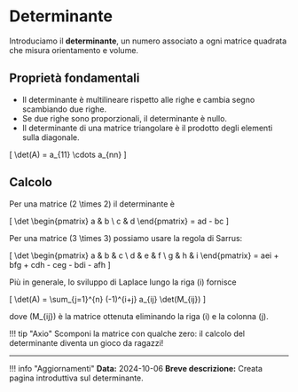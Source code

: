 # Determinante

Introduciamo il **determinante**, un numero associato a ogni matrice quadrata che misura orientamento e volume.

## Proprietà fondamentali

- Il determinante è multilineare rispetto alle righe e cambia segno scambiando due righe.
- Se due righe sono proporzionali, il determinante è nullo.
- Il determinante di una matrice triangolare è il prodotto degli elementi sulla diagonale.

\[
\det(A) = a_{11} \cdots a_{nn}
\]

## Calcolo

Per una matrice \(2 \times 2\) il determinante è

\[
\det \begin{pmatrix} a & b \\ c & d \end{pmatrix} = ad - bc
\]

Per una matrice \(3 \times 3\) possiamo usare la regola di Sarrus:

\[
\det \begin{pmatrix}
a & b & c \\
d & e & f \\
g & h & i
\end{pmatrix} = aei + bfg + cdh - ceg - bdi - afh
\]

Più in generale, lo sviluppo di Laplace lungo la riga \(i\) fornisce

\[
\det(A) = \sum_{j=1}^{n} (-1)^{i+j} a_{ij} \det(M_{ij})
\]

dove \(M_{ij}\) è la matrice ottenuta eliminando la riga \(i\) e la colonna \(j\).

!!! tip "Axio"
    Scomponi la matrice con qualche zero: il calcolo del determinante diventa un gioco da ragazzi!

---

!!! info "Aggiornamenti"
    **Data:** 2024-10-06
    **Breve descrizione:** Creata pagina introduttiva sul determinante.

